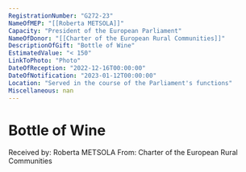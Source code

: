 ```yaml
---
RegistrationNumber: "G272-23"
NameOfMEP: "[[Roberta METSOLA]]"
Capacity: "President of the European Parliament"
NameOfDonor: "[[Charter of the European Rural Communities]]"
DescriptionOfGift: "Bottle of Wine"
EstimatedValue: "< 150"
LinkToPhoto: "Photo"
DateOfReception: "2022-12-16T00:00:00"
DateOfNotification: "2023-01-12T00:00:00"
Location: "Served in the course of the Parliament's functions"
Miscellaneous: nan
---
```


# Bottle of Wine

Received by: Roberta METSOLA
From: Charter of the European Rural Communities
